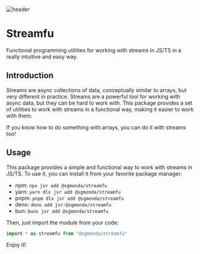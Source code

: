 ![header](https://github.com/user-attachments/assets/97963ef5-68a6-449e-ad16-081a9bdc9103)

# Streamfu

Functional programming utilities for working with streams in JS/TS in a really intuitive and easy way.

## Introduction

Streams are async collections of data, conceptually similar to arrays, but very different in practice. Streams are a powerful tool for working with async data, but they can be hard to work with. This package provides a set of utilities to work with streams in a functional way, making it easier to work with them.

If you know how to do something with arrays, you can do it with streams too!

## Usage

This package provides a simple and functional way to work with streams in JS/TS. To use it, you can install it from your favorite package manager:

- npm: `npx jsr add @sgmonda/streamfu`
- yarn: `yarn dlx jsr add @sgmonda/streamfu`
- pnpm: `pnpm dlx jsr add @sgmonda/streamfu`
- deno: `deno add jsr:@sgmonda/streamfu`
- bun: `bunx jsr add @sgmonda/streamfu`

Then, just import the module from your code:

```typescript
import * as streamfu from "@sgmonda/streamfu"
```

Enjoy it!
